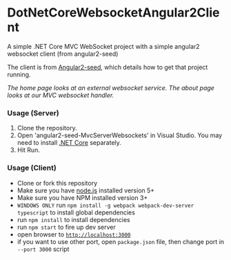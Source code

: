 # DotNetCoreWebsocketAngular2Client
A simple .NET Core MVC WebSocket project with a simple angular2 websocket client (from angular2-seed)

The client is from [Angular2-seed](https://github.com/angular/angular2-seed), which details how to get that project running. 

*The home page looks at an external websocket service. The about page looks at our MVC websocket handler.*

### Usage (Server)

1. Clone the repository.
2. Open 'angular2-seed-MvcServerWebsockets' in Visual Studio. You may need to install [.NET Core](https://www.microsoft.com/net/core#windows) separately.
3. Hit Run.


### Usage (Client)
- Clone or fork this repository
- Make sure you have [node.js](https://nodejs.org/) installed version 5+
- Make sure you have NPM installed version 3+
- `WINDOWS ONLY` run `npm install -g webpack webpack-dev-server typescript` to install global dependencies
- run `npm install` to install dependencies
- run `npm start` to fire up dev server
- open browser to [`http://localhost:3000`](http://localhost:3000)
- if you want to use other port, open `package.json` file, then change port in `--port 3000` script
